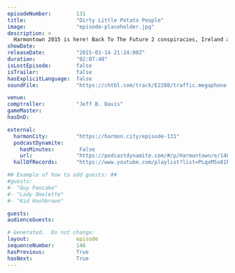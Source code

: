 ```yaml
---
episodeNumber:        131
title:                "Dirty Little Potato People"
image:                "episode-placeholder.jpg"
description: >
  Harmontown 2015 is here! Back To The Future 2 conspiracies, Ireland and D&D goes on hiatus as the gang begins a 2015 ShadowRun campaign.
showDate:             
releaseDate:          "2015-01-14 21:24:00Z"
duration:             "02:07:48"
isLostEpisode:        false
isTrailer:            false
hasExplicitLanguage:  false
soundFile:            "https://chtbl.com/track/E2288/traffic.megaphone.fm/STA3048674665.mp3"

venue:                
comptroller:          "Jeff B. Davis"
gameMaster:           
hasDnD:               

external:
  harmonCity:         "https://harmon.city/episode-131"
  podcastDynamite:
    hasMinutes:        False
    url:              "https://podcastdynamite.com/#/p/Harmontown/e/146/131"
  hallOfRecords:      "https://www.youtube.com/playlist?list=PLqxM5x81hNOZLL6Cu0EAtf3F303VLfhEr"

## Example of how to add guests: ##
#guests:
#- "Guy Pancake"
#- "Lady Omelette"
#- "Kid Hashbrown"

guests:
audienceGuests:

# Generated.  Do not change:
layout:               episode
sequenceNumber:       146
hasPrevious:          True
hasNext:              True
---
```


<!-- The episode description will be rendered here -->
<!-- Add your content below here -->


